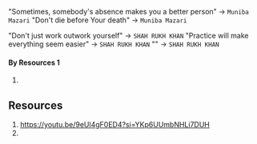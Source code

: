 "Sometimes, somebody's absence makes you a better person" -> `Muniba Mazari`
"Don't die before Your death" -> `Muniba Mazari`

"Don't just work outwork yourself" -> `SHAH RUKH KHAN`
"Practice will make everything seem easier" -> `SHAH RUKH KHAN`
"" -> `SHAH RUKH KHAN`

#### By Resources 1 
1. 

## Resources
1. https://youtu.be/9eUl4gF0ED4?si=YKp6UUmbNHLi7DUH
2. 